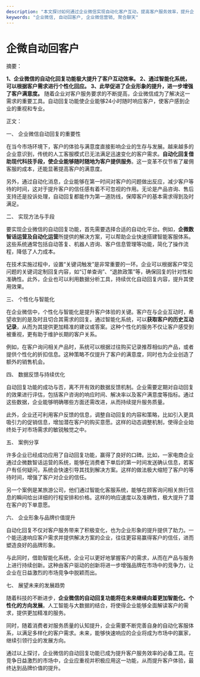 ```yaml
---
description: "本文探讨如何通过企业微信实现自动化客户互动，提高客户服务效率，提升企业形象。"
keywords: "企业微信, 自动回客户, 企业微信营销, 聚合聊天"
---
```

# 企微自动回客户

摘要：

**1、企业微信的自动化回复功能极大提升了客户互动效率。 2、通过智能化系统，可以根据客户需求进行个性化回应。 3、此举促进了企业形象的提升，进一步增强了客户满意度。** 随着企业对客户服务要求的不断提高，企业微信成为了解决这一需求的重要工具。自动回复功能使企业能够24小时随时响应客户，使客户感到企业的重视和专业。

正文：

一、 企业微信自动回复的重要性

在当今市场环境下，客户的体验与满意度直接影响企业的生存与发展。越来越多的企业意识到，传统的人工客服模式已无法满足迅速变化的客户需求。**自动化回复借助现代科技手段，使企业能够随时随地为客户提供服务**。这一变革不仅节省了雇佣客服的成本，还能显著提高客户的满意度。

另外，通过自动化消息，企业能够在第一时间对客户的问题做出反应，减少客户等待的时间，这对于提升客户的信任感有着不可忽视的作用。无论是产品咨询、售后支持还是投诉处理，自动回复都能作为第一道防线，保障客户的基本需求得到及时满足。

二、 实现方法与手段

要实现企业微信的自动回复功能，首先需要选择合适的自动化平台。例如，**企微数智话运营及自动化运营**所提供的解决方案，可以帮助企业快速搭建智能客服体系。这些系统通常包括自动答复、机器人咨询、客户信息管理等功能，简化了操作流程，降低了人力成本。

在技术实施过程中，设置“关键词触发”是非常重要的一环。企业可以根据客户常见问题的关键词定制回复内容，如“订单查询”、“退款政策”等，确保回复的针对性和准确性。此外，企业也可以利用数据分析工具，持续优化自动回复内容，提升其使用效果。

三、 个性化与智能化

在企业微信中，个性化与智能化是提升客户体验的关键。客户在与企业互动时，希望收到的是及时且切合其需求的回复。通过智能化系统，可以**获取客户的历史互动记录**，从而为其提供更加精准的建议或答案。这种个性化的服务不仅让客户感受到被重视，更有助于维护长期的客户关系。

例如，在客户询问相关产品时，系统可以根据过往购买记录推荐相似的产品，或者提供个性化的折扣信息。这种策略不仅提升了客户的满意度，同时也为企业创造了额外的销售机会。

四、 数据反馈与持续优化

自动回复功能的成功与否，离不开有效的数据反馈机制。企业需要定期对自动回复的效果进行评估，包括客户咨询的响应时间、解决率以及客户满意度等指标。通过这些数据，企业能够明确哪些方面还需改进，从而持续提升服务质量。

此外，企业还可利用客户反馈的信息，调整自动回复的内容和策略，比如引入更具吸引力的促销信息，增加潜在客户的购买意愿。这样的动态调整机制，使得企业始终处于对市场需求的敏锐触觉之中。

五、 案例分享

许多企业已经成功应用了自动回复功能，赢得了良好的口碑。比如，一家电商企业通过企微数智话运营的系统，能够在消费者下单后的第一时间发送确认信息，若客户有任何疑问，系统会快速引导其找到解决方案。这样的做法极大缩短了客户的等待时间，增强了客户对企业的信任。

另一个案例是某旅游公司，他们通过智能化客服系统，能够在顾客询问相关旅行信息的瞬间给出详细的行程安排和价格。这样的响应速度以及准确性，极大提升了潜在客户的下单意愿。

六、 企业形象与品牌价值提升

自动化回复不仅对客户服务带来了积极变化，也为企业形象的提升提供了助力。一个能迅速响应客户需求并提供解决方案的企业，往往更容易赢得客户的信任，进而塑造良好的品牌形象。

与此同时，借助智能化系统，企业可以更好地掌握客户的需求，从而在产品与服务上进行持续创新。这种由客户驱动的创新将进一步增强品牌在市场中的竞争力，让企业在日益激烈的市场竞争中脱颖而出。

七、 展望未来的发展趋势

随着科技的不断进步，**企业微信的自动回复功能将在未来继续向着更加智能化、个性化的方向发展**。人工智能与大数据的结合，将使得企业能够全面解读客户的需求，提供更加精准的服务。

同时，随着消费者对服务质量的认知提升，企业需要不断完善自身的自动化客服体系，以满足多样化的客户需求。未来，能够快速响应的企业将成为市场中的赢家，继续引领行业的发展方向。

通过以上探讨，企业微信的自动回复功能已成为提升客户服务效率的必备工具。在竞争日益激烈的市场中，企业应重视并积极应用这一功能，从而提升客户体验，最终达到品牌价值的提升。
